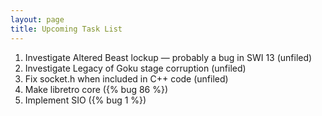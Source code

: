```yaml
---
layout: page
title: Upcoming Task List
---
```

1. Investigate Altered Beast lockup &mdash; probably a bug in SWI 13 (unfiled)
1. Investigate Legacy of Goku stage corruption (unfiled)
1. Fix socket.h when included in C++ code (unfiled)
1. Make libretro core ({% bug 86 %})
1. Implement SIO ({% bug 1 %})

